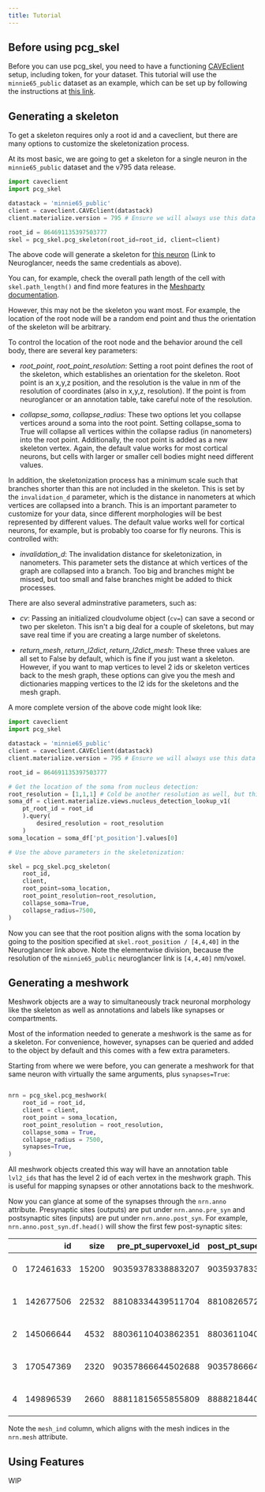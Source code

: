 ```yaml
---
title: Tutorial
---
```



## Before using pcg_skel

Before you can use pcg_skel, you need to have a functioning [CAVEclient](https://caveconnectome.github.io/CAVEclient/) setup, including token, for your dataset.
This tutorial will use the `minnie65_public` dataset as an example, which can be set up by following the instructions at [this link](https://allenswdb.github.io/microns-em/em-caveclient-setup.html).

## Generating a skeleton

To get a skeleton requires only a root id and a caveclient, but there are many options to customize the skeletonization process.

At its most basic, we are going to get a skeleton for a single neuron in the `minnie65_public` dataset and the v795 data release.

```python
import caveclient
import pcg_skel

datastack = 'minnie65_public'
client = caveclient.CAVEclient(datastack)
client.materialize.version = 795 # Ensure we will always use this data release

root_id = 864691135397503777
skel = pcg_skel.pcg_skeleton(root_id=root_id, client=client)
```

The above code will generate a skeleton for [this neuron](https://spelunker.cave-explorer.org/#!middleauth+https://global.daf-apis.com/nglstate/api/v1/5553224754921472) (Link to Neuroglancer, needs the same credentials as above).

You can, for example, check the overall path length of the cell with `skel.path_length()` and find more features in the [Meshparty documentation](https://meshparty.readthedocs.io/en/latest/).

However, this may not be the skeleton you want most. For example, the location of the root node will be a random end point and thus the orientation of the skeleton will be arbitrary.

To control the location of the root node and the behavior around the cell body, there are several key parameters:

* *root_point*, *root_point_resolution*: Setting a root point defines the root of the skeleton, which establishes an orientation for the skeleton. Root point is an x,y,z position, and the resolution is the value in nm of the resolution of coordinates (also in x,y,z, resolution). If the point is from neuroglancer or an annotation table, take careful note of the resolution. 

* *collapse_soma*, *collapse_radius*: These two options let you collapse vertices around a soma into the root point. Setting collapse_soma to True will collapse all vertices within the collapse radius (in nanometers) into the root point. Additionally, the root point is added as a new skeleton vertex. Again, the default value works for most cortical neurons, but cells with larger or smaller cell bodies might need different values.

In addition, the skeletonization process has a minimum scale such that branches shorter than this are not included in the skeleton. This is set by the `invalidation_d` parameter, which is the distance in nanometers at which vertices are collapsed into a branch. This is an important parameter to customize for your data, since different morphologies will be best represented by different values. The default value works well for cortical neurons, for example, but is probably too coarse for fly neurons. This is controlled with:

* *invalidation_d*: The invalidation distance for skeletonization, in nanometers. This parameter sets the distance at which vertices of the graph are collapsed into a branch. Too big and branches might be missed, but too small and false branches might be added to thick processes.

There are also several adminstrative parameters, such as:

* *cv*: Passing an initialized cloudvolume object (`cv=`) can save a second or two per skeleton. This isn't a big deal for a couple of skeletons, but may save real time if you are creating a large number of skeletons.

* *return_mesh*, *return_l2dict*, *return_l2dict_mesh*: These three values are all set to False by default, which is fine if you just want a skeleton. However, if you want to map vertices to level 2 ids or skeleton vertices back to the mesh graph, these options can give you the mesh and dictionaries mapping vertices to the l2 ids for the skeletons and the mesh graph.

A more complete version of the above code might look like:

```python
import caveclient
import pcg_skel

datastack = 'minnie65_public'
client = caveclient.CAVEclient(datastack)
client.materialize.version = 795 # Ensure we will always use this data release

root_id = 864691135397503777

# Get the location of the soma from nucleus detection:
root_resolution = [1,1,1] # Cold be another resolution as well, but this will mean the location is in nm.
soma_df = client.materialize.views.nucleus_detection_lookup_v1(
    pt_root_id = root_id
    ).query(
        desired_resolution = root_resolution
    )
soma_location = soma_df['pt_position'].values[0]

# Use the above parameters in the skeletonization:

skel = pcg_skel.pcg_skeleton(
    root_id,
    client,
    root_point=soma_location,
    root_point_resolution=root_resolution,
    collapse_soma=True,
    collapse_radius=7500,
)
```

Now you can see that the root position aligns with the soma location by going to the position specified at `skel.root_position / [4,4,40]` in the Neuroglancer link above.
Note the elementwise division, because the resolution of the `minnie65_public` neuroglancer link is `[4,4,40]` nm/voxel.

## Generating a meshwork

Meshwork objects are a way to simultaneously track neuronal morphology like the skeleton as well as annotations and labels like synapses or compartments.

Most of the information needed to generate a meshwork is the same as for a skeleton. For convenience, however, synapses can be queried and added to the object by default and this comes with a few extra parameters.

Starting from where we were before, you can generate a meshwork for that same neuron with virtually the same arguments, plus `synapses=True`:

```python

nrn = pcg_skel.pcg_meshwork(
    root_id = root_id,
    client = client,
    root_point = soma_location,
    root_point_resolution = root_resolution,
    collapse_soma = True,
    collapse_radius = 7500,
    synapses=True,
)
```

All meshwork objects created this way will have an annotation table `lvl2_ids` that has the level 2 id of each vertex in the meshwork graph. This is useful for mapping synapses or other annotations back to the meshwork.

Now you can glance at some of the synapses through the `nrn.anno` attribute.
Presynaptic sites (outputs) are put under `nrn.anno.pre_syn` and postsynaptic sites (inputs) are put under `nrn.anno.post_syn`.
For example, `nrn.anno.post_syn.df.head()` will show the first few post-synaptic sites:

|    |        id |   size |   pre_pt_supervoxel_id |   post_pt_supervoxel_id |    post_pt_root_id | pre_pt_position           | post_pt_position          | ctr_pt_position           |   post_pt_level2_id |   post_pt_mesh_ind |   post_pt_mesh_ind_filt |
|---:|----------:|-------:|-----------------------:|------------------------:|-------------------:|:--------------------------|:--------------------------|:--------------------------|--------------------:|-------------------:|------------------------:|
|  0 | 172461633 |  15200 |      90359378338883207 |       90359378338887551 | 864691135397503777 | [745048. 418840. 888160.] | [744744. 419112. 888240.] | [744776. 419024. 888160.] |  162416972376572296 |               7995 |                    7995 |
|  1 | 142677506 |  22532 |      88108334439511704 |       88108265720062299 | 864691135397503777 | [678880. 441128. 890840.] | [679104. 440728. 890800.] | [679216. 440768. 890720.] |  160165859757654524 |               3412 |                    3412 |
|  2 | 145066644 |   4532 |      88036110403862351 |       88036110403865679 | 864691135397503777 | [677880. 387048. 939680.] | [677400. 387152. 939720.] | [677648. 387344. 939760.] |  160093704441299965 |               3236 |                    3236 |
|  3 | 170547369 |   2320 |      90357866644502688 |       90357866644495463 | 864691135397503777 | [743560. 374824. 925320.] | [743824. 374696. 924840.] | [743512. 374784. 925040.] |  162415460682301674 |               7940 |                    7940 |
|  4 | 149896539 |   2660 |      88811815655855809 |       88882184400027792 | 864691135397503777 | [700472. 436192. 873960.] | [700576. 436056. 874120.] | [700536. 436168. 874080.] |  160939778437546796 |               4447 |                    4447 |

Note the `mesh_ind` column, which aligns with the mesh indices in the `nrn.mesh` attribute.


## Using Features

WIP
